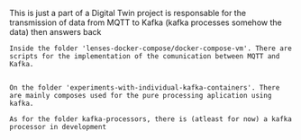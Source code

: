 This is just a part of a Digital Twin project is responsable for the transmission of data from MQTT to Kafka (kafka processes somehow the data) then answers back

	Inside the folder 'lenses-docker-compose/docker-compose-vm'. There are scripts for the implementation of the comunication between MQTT and Kafka.
	
	
	On the folder 'experiments-with-individual-kafka-containers'. There are mainly composes used for the pure processing aplication using kafka.
	
	As for the folder kafka-processors, there is (atleast for now) a kafka processor in development


